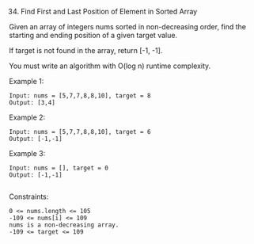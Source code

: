 34. Find First and Last Position of Element in Sorted Array

Given an array of integers nums sorted in non-decreasing order, find the starting and ending position of a given target
value.

If target is not found in the array, return [-1, -1].

You must write an algorithm with O(log n) runtime complexity.

Example 1:

```
Input: nums = [5,7,7,8,8,10], target = 8
Output: [3,4]

```

Example 2:

```
Input: nums = [5,7,7,8,8,10], target = 6
Output: [-1,-1]

```

Example 3:

```
Input: nums = [], target = 0
Output: [-1,-1]
 
```

Constraints:

```
0 <= nums.length <= 105
-109 <= nums[i] <= 109
nums is a non-decreasing array.
-109 <= target <= 109

```